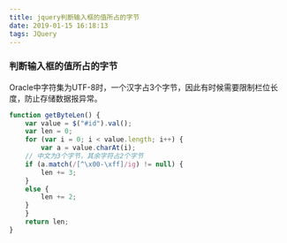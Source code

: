 ```yaml
---
title: jquery判断输入框的值所占的字节
date: 2019-01-15 16:18:13
tags: JQuery
---
```


### 判断输入框的值所占的字节

Oracle中字符集为UTF-8时，一个汉字占3个字节，因此有时候需要限制栏位长度，防止存储数据报异常。

```js
function getByteLen() {
	var value = $("#id").val();
	var len = 0;
	for (var i = 0; i < value.length; i++) {
		var a = value.charAt(i);
	// 中文为3个字节，其余字符占2个字节
	if (a.match(/[^\x00-\xff]/ig) != null) {
		len += 3;
	}
	else {
		len += 2;
	}
	}
	return len;
}
```
